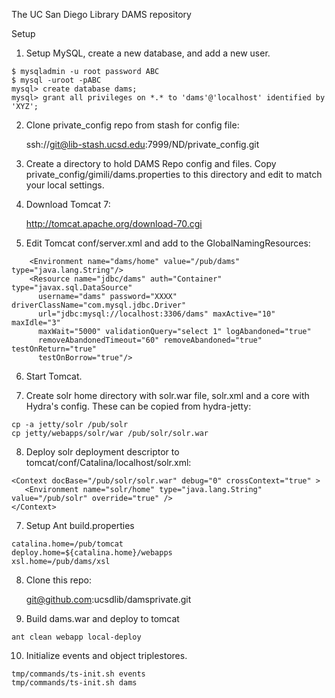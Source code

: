 The UC San Diego Library DAMS repository

Setup

1. Setup MySQL, create a new database, and add a new user.
```
$ mysqladmin -u root password ABC
$ mysql -uroot -pABC
mysql> create database dams;
mysql> grant all privileges on *.* to 'dams'@'localhost' identified by 'XYZ';
```

2. Clone private_config repo from stash for config file:

    ssh://git@lib-stash.ucsd.edu:7999/ND/private_config.git

3. Create a directory to hold DAMS Repo config and files.  Copy private_config/gimili/dams.properties to this directory and edit to match your local settings.

4. Download Tomcat 7:

    http://tomcat.apache.org/download-70.cgi

5. Edit Tomcat conf/server.xml and add to the GlobalNamingResources:
```
    <Environment name="dams/home" value="/pub/dams" type="java.lang.String"/>
    <Resource name="jdbc/dams" auth="Container" type="javax.sql.DataSource"
      username="dams" password="XXXX" driverClassName="com.mysql.jdbc.Driver"
      url="jdbc:mysql://localhost:3306/dams" maxActive="10" maxIdle="3"
      maxWait="5000" validationQuery="select 1" logAbandoned="true"
      removeAbandonedTimeout="60" removeAbandoned="true" testOnReturn="true"
      testOnBorrow="true"/>
```
6. Start Tomcat.

7. Create solr home directory with solr.war file, solr.xml and a core with
   Hydra's config.  These can be copied from hydra-jetty:
```
cp -a jetty/solr /pub/solr
cp jetty/webapps/solr/war /pub/solr/solr.war
```

8. Deploy solr deployment descriptor to tomcat/conf/Catalina/localhost/solr.xml:
```
<Context docBase="/pub/solr/solr.war" debug="0" crossContext="true" >
   <Environment name="solr/home" type="java.lang.String" value="/pub/solr" override="true" />
</Context>
```

7. Setup Ant build.properties
```
catalina.home=/pub/tomcat
deploy.home=${catalina.home}/webapps
xsl.home=/pub/dams/xsl
```

8. Clone this repo:

    git@github.com:ucsdlib/damsprivate.git

9. Build dams.war and deploy to tomcat
```
ant clean webapp local-deploy
```

10. Initialize events and object triplestores.
```
tmp/commands/ts-init.sh events
tmp/commands/ts-init.sh dams
```
